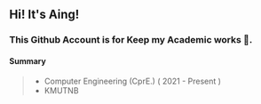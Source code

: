 ## Hi! It's Aing!

### This Github Account is for Keep my Academic works 🌱.

#### **Summary** 
> * Computer Engineering (CprE.) ( 2021 - Present )
> * KMUTNB
